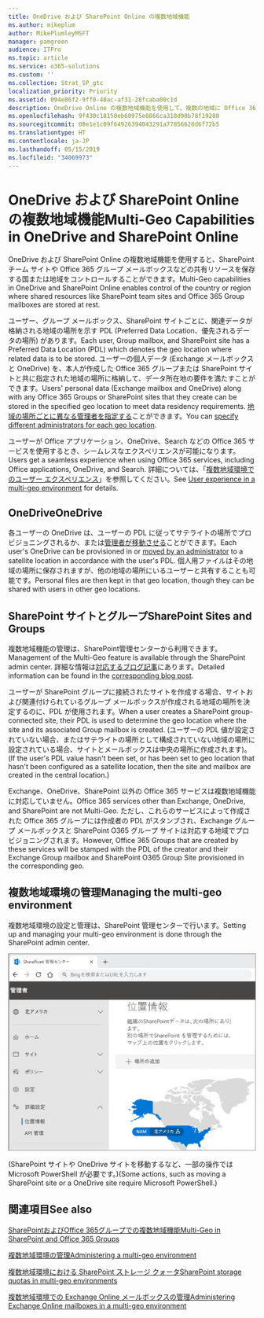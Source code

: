 ```yaml
---
title: OneDrive および SharePoint Online の複数地域機能
ms.author: mikeplum
author: MikePlumleyMSFT
manager: pamgreen
audience: ITPro
ms.topic: article
ms.service: o365-solutions
ms.custom: ''
ms.collection: Strat_SP_gtc
localization_priority: Priority
ms.assetid: 094e86f2-9ff0-40ac-af31-28fcaba00c1d
description: OneDrive Online の複数地域機能を使用して、複数の地域に Office 365 のプレゼンスを展開します。
ms.openlocfilehash: 9f430c18150eb60975e0866ca318d90b78f19280
ms.sourcegitcommit: 08e1e1c09f64926394043291a77856620d6f72b5
ms.translationtype: HT
ms.contentlocale: ja-JP
ms.lasthandoff: 05/15/2019
ms.locfileid: "34069973"
---
```

# <a name="multi-geo-capabilities-in-onedrive-and-sharepoint-online"></a><span data-ttu-id="4d95e-103">OneDrive および SharePoint Online の複数地域機能</span><span class="sxs-lookup"><span data-stu-id="4d95e-103">Multi-Geo Capabilities in OneDrive and SharePoint Online</span></span>

<span data-ttu-id="4d95e-104">OneDrive および SharePoint Online の複数地域機能を使用すると、SharePoint チーム サイトや Office 365 グループ メールボックスなどの共有リソースを保存する国または地域をコントロールすることができます。</span><span class="sxs-lookup"><span data-stu-id="4d95e-104">Multi-Geo capabilities in OneDrive and SharePoint Online enables control of the country or region where shared resources like SharePoint team sites and Office 365 Group mailboxes are stored at rest.</span></span>

<span data-ttu-id="4d95e-105">ユーザー、グループ メールボックス、SharePoint サイトごとに、関連データが格納される地域の場所を示す PDL (Preferred Data Location、優先されるデータの場所) があります。</span><span class="sxs-lookup"><span data-stu-id="4d95e-105">Each user, Group mailbox, and SharePoint site has a Preferred Data Location (PDL) which denotes the geo location where related data is to be stored.</span></span> <span data-ttu-id="4d95e-106">ユーザーの個人データ (Exchange メールボックスと OneDrive) を、本人が作成した Office 365 グループまたは SharePoint サイトと共に指定された地域の場所に格納して、データ所在地の要件を満たすことができます。</span><span class="sxs-lookup"><span data-stu-id="4d95e-106">Users' personal data (Exchange mailbox and OneDrive) along with any Office 365 Groups or SharePoint sites that they create can be stored in the specified geo location to meet data residency requirements.</span></span> <span data-ttu-id="4d95e-107">[地域の場所ごとに異なる管理者を指定する](add-a-sharepoint-geo-admin.md)ことができます。</span><span class="sxs-lookup"><span data-stu-id="4d95e-107">You can [specify different administrators for each geo location](add-a-sharepoint-geo-admin.md).</span></span>

<span data-ttu-id="4d95e-108">ユーザーが Office アプリケーション、OneDrive、Search などの Office 365 サービスを使用するとき、シームレスなエクスペリエンスが可能になります。</span><span class="sxs-lookup"><span data-stu-id="4d95e-108">Users get a seamless experience when using Office 365 services, including Office applications, OneDrive, and Search.</span></span> <span data-ttu-id="4d95e-109">詳細については、「[複数地域環境でのユーザー エクスペリエンス](multi-geo-user-experience.md)」を参照してください。</span><span class="sxs-lookup"><span data-stu-id="4d95e-109">See [User experience in a multi-geo environment](multi-geo-user-experience.md) for details.</span></span>

## <a name="onedrive"></a><span data-ttu-id="4d95e-110">OneDrive</span><span class="sxs-lookup"><span data-stu-id="4d95e-110">OneDrive</span></span>

<span data-ttu-id="4d95e-111">各ユーザーの OneDrive は、ユーザーの PDL に従ってサテライトの場所でプロビジョニングされるか、または[管理者が移動させる](move-onedrive-between-geo-locations.md)ことができます。</span><span class="sxs-lookup"><span data-stu-id="4d95e-111">Each user's OneDrive can be provisioned in or [moved by an administrator](move-onedrive-between-geo-locations.md) to a satellite location in accordance with the user's PDL.</span></span> <span data-ttu-id="4d95e-112">個人用ファイルはその地域の場所に保存されますが、他の地域の場所にいるユーザーと共有することも可能です。</span><span class="sxs-lookup"><span data-stu-id="4d95e-112">Personal files are then kept in that geo location, though they can be shared with users in other geo locations.</span></span>

## <a name="sharepoint-sites-and-groups"></a><span data-ttu-id="4d95e-113">SharePoint サイトとグループ</span><span class="sxs-lookup"><span data-stu-id="4d95e-113">SharePoint Sites and Groups</span></span>

<span data-ttu-id="4d95e-114">複数地域機能の管理は、SharePoint管理センターから利用できます。</span><span class="sxs-lookup"><span data-stu-id="4d95e-114">Management of the Multi-Geo feature is available through the SharePoint admin center.</span></span> <span data-ttu-id="4d95e-115">詳細な情報は[対応するブログ記事](https://techcommunity.microsoft.com/t5/Office-365-Blog/Now-available-Multi-Geo-in-SharePoint-and-Office-365-Groups/ba-p/263302)にあります。</span><span class="sxs-lookup"><span data-stu-id="4d95e-115">Detailed information can be found in the [corresponding blog post](https://techcommunity.microsoft.com/t5/Office-365-Blog/Now-available-Multi-Geo-in-SharePoint-and-Office-365-Groups/ba-p/263302).</span></span>

<span data-ttu-id="4d95e-116">ユーザーが SharePoint グループに接続されたサイトを作成する場合、サイトおよび関連付けられているグループ メールボックスが作成される地域の場所を決定するのに、PDL が使用されます。</span><span class="sxs-lookup"><span data-stu-id="4d95e-116">When a user creates a SharePoint group-connected site, their PDL is used to determine the geo location where the site and its associated Group mailbox is created.</span></span> <span data-ttu-id="4d95e-117">(ユーザーの PDL 値が設定されていない場合、またはサテライトの場所として構成されていない地域の場所に設定されている場合、サイトとメールボックスは中央の場所に作成されます)。</span><span class="sxs-lookup"><span data-stu-id="4d95e-117">(If the user's PDL value hasn't been set, or has been set to geo location that hasn't been configured as a satellite location, then the site and mailbox are created in the central location.)</span></span>

<span data-ttu-id="4d95e-118">Exchange、OneDrive、SharePoint 以外の Office 365 サービスは複数地域機能に対応していません。</span><span class="sxs-lookup"><span data-stu-id="4d95e-118">Office 365 services other than Exchange, OneDrive, and SharePoint are not Multi-Geo.</span></span> <span data-ttu-id="4d95e-119">ただし、これらのサービスによって作成された Office 365 グループには作成者の PDL がスタンプされ、Exchange グループ メールボックスと SharePoint O365 グループ サイトは対応する地域でプロビジョニングされます。</span><span class="sxs-lookup"><span data-stu-id="4d95e-119">However, Office 365 Groups that are created by these services will be stamped with the PDL of the creator and their Exchange Group mailbox and SharePoint O365 Group Site provisioned in the corresponding geo.</span></span> 

## <a name="managing-the-multi-geo-environment"></a><span data-ttu-id="4d95e-120">複数地域環境の管理</span><span class="sxs-lookup"><span data-stu-id="4d95e-120">Managing the multi-geo environment</span></span>

<span data-ttu-id="4d95e-121">複数地域環境の設定と管理は、SharePoint 管理センターで行います。</span><span class="sxs-lookup"><span data-stu-id="4d95e-121">Setting up and managing your multi-geo environment is done through the SharePoint admin center.</span></span> 

![SharePoint 管理センターの [地域の場所] ページのスクリーン ショット](media/sharepoint-multi-geo-admin-center.png)

<span data-ttu-id="4d95e-123">(SharePoint サイトや OneDrive サイトを移動するなど、一部の操作では Microsoft PowerShell が必要です。)</span><span class="sxs-lookup"><span data-stu-id="4d95e-123">(Some actions, such as moving a SharePoint site or a OneDrive site require Microsoft PowerShell.)</span></span>

## <a name="see-also"></a><span data-ttu-id="4d95e-124">関連項目</span><span class="sxs-lookup"><span data-stu-id="4d95e-124">See also</span></span>

[<span data-ttu-id="4d95e-125">SharePointおよびOffice 365グループでの複数地域機能</span><span class="sxs-lookup"><span data-stu-id="4d95e-125">Multi-Geo in SharePoint and Office 365 Groups</span></span>](https://techcommunity.microsoft.com/t5/Office-365-Blog/Now-available-Multi-Geo-in-SharePoint-and-Office-365-Groups/ba-p/263302)

[<span data-ttu-id="4d95e-126">複数地域環境の管理</span><span class="sxs-lookup"><span data-stu-id="4d95e-126">Administering a multi-geo environment</span></span>](administering-a-multi-geo-environment.md)

[<span data-ttu-id="4d95e-127">複数地域環境における SharePoint ストレージ クォータ</span><span class="sxs-lookup"><span data-stu-id="4d95e-127">SharePoint storage quotas in multi-geo environments</span></span>](sharepoint-multi-geo-storage-quota.md)

[<span data-ttu-id="4d95e-128">複数地域環境での Exchange Online メールボックスの管理</span><span class="sxs-lookup"><span data-stu-id="4d95e-128">Administering Exchange Online mailboxes in a multi-geo environment</span></span>](administering-exchange-online-multi-geo.md)
